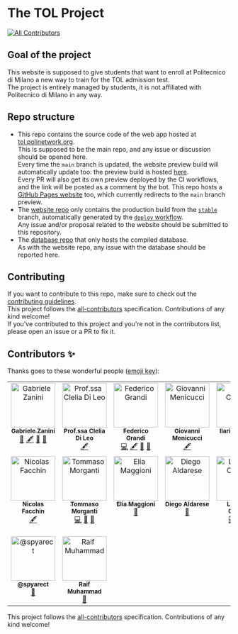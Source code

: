 # The TOL Project

[![All Contributors](https://img.shields.io/github/all-contributors/PoliNetworkOrg/TheTOLProject)](#contributors-)

## Goal of the project

This website is supposed to give students that want to enroll at Politecnico di Milano a new way to train for the TOL admission test.  
The project is entirely managed by students, it is not affiliated with Politecnico di Milano in any way.

## Repo structure

- This repo contains the source code of the web app hosted at [tol.polinetwork.org](https://tol.polinetwork.org/).  
  This is supposed to be the main repo, and any issue or discussion should be opened here.  
  Every time the `main` branch is updated, the website preview build will automatically update too: the preview build is hosted [here](https://PoliNetworkOrg.github.io/preview/PoliNetworkOrg/TheTOLProject/branch/main).  
  Every PR will also get its own preview deployed by the CI workflows, and the link will be posted as a comment by the bot.
  This repo hosts a [GitHub Pages website](https://polinetworkorg.github.io/TheTOLProject/) too, which currently redirects to the `main` branch preview.
- The [website repo](https://github.com/thetolproject/thetolproject.github.io) only contains the production build from the [`stable`](https://github.com/PoliNetworkOrg/TheTOLProject/tree/stable) branch, automatically generated by the [`deploy` workflow](https://github.com/PoliNetworkOrg/TheTOLProject/blob/main/.github/workflows/deploy.yml).  
  Any issue and/or proposal related to the website should be submitted to this repository.
- The [database repo](https://github.com/PoliNetworkOrg/TheTOLProjectData) that only hosts the compiled database.  
  As with the website repo, any issue with the database should be reported here.

## Contributing

If you want to contribute to this repo, make sure to check out the [contributing guidelines](docs/CONTRIBUTING.md).  
This project follows the [all-contributors](https://allcontributors.org/) specification. Contributions of any kind welcome!  
If you've contributed to this project and you're not in the contributors list, please open an issue or a PR to fix it.

## Contributors ✨

Thanks goes to these wonderful people ([emoji key](https://allcontributors.org/docs/en/emoji-key)):

<!-- ALL-CONTRIBUTORS-LIST:START - Do not remove or modify this section -->
<!-- prettier-ignore-start -->
<!-- markdownlint-disable -->
<table>
  <tbody>
    <tr>
      <td align="center" valign="top" width="14.28%"><a href="https://github.com/zagbc"><img src="https://avatars.githubusercontent.com/u/92105630?v=4?s=100" width="100px;" alt="Gabriele Zanini"/><br /><sub><b>Gabriele Zanini</b></sub></a><br /><a href="#projectManagement-zagbc" title="Project Management">📆</a> <a href="#content-zagbc" title="Content">🖋</a> <a href="https://github.com/PoliNetworkOrg/TheTOLProject/commits?author=zagbc" title="Documentation">📖</a> <a href="#ideas-zagbc" title="Ideas, Planning, & Feedback">🤔</a></td>
      <td align="center" valign="top" width="14.28%"><img src="https://avatars.githubusercontent.com/u/9919?v=4?s=100" width="100px;" alt="Prof.ssa Clelia Di Leo"/><br /><sub><b>Prof.ssa Clelia Di Leo</b></sub><br /><a href="#content" title="Content">🖋</a></td>
      <td align="center" valign="top" width="14.28%"><a href="https://github.com/EndBug"><img src="https://avatars.githubusercontent.com/u/26386270?v=4?s=100" width="100px;" alt="Federico Grandi"/><br /><sub><b>Federico Grandi</b></sub></a><br /><a href="https://github.com/PoliNetworkOrg/TheTOLProject/commits?author=EndBug" title="Code">💻</a> <a href="#content-EndBug" title="Content">🖋</a> <a href="https://github.com/PoliNetworkOrg/TheTOLProject/commits?author=EndBug" title="Documentation">📖</a> <a href="#ideas-EndBug" title="Ideas, Planning, & Feedback">🤔</a></td>
      <td align="center" valign="top" width="14.28%"><img src="https://avatars.githubusercontent.com/u/9919?v=4?s=100" width="100px;" alt="Giovanni Menicucci"/><br /><sub><b>Giovanni Menicucci</b></sub><br /><a href="#content" title="Content">🖋</a></td>
      <td align="center" valign="top" width="14.28%"><img src="https://avatars.githubusercontent.com/u/9919?v=4?s=100" width="100px;" alt="Ilaria Corcelli"/><br /><sub><b>Ilaria Corcelli</b></sub><br /><a href="#content" title="Content">🖋</a></td>
      <td align="center" valign="top" width="14.28%"><img src="https://avatars.githubusercontent.com/u/9919?v=4?s=100" width="100px;" alt="Matteo Salicandro"/><br /><sub><b>Matteo Salicandro</b></sub><br /><a href="#content" title="Content">🖋</a></td>
      <td align="center" valign="top" width="14.28%"><img src="https://avatars.githubusercontent.com/u/9919?v=4?s=100" width="100px;" alt="Prof.ssa Nadia Scappini"/><br /><sub><b>Prof.ssa Nadia Scappini</b></sub><br /><a href="#content" title="Content">🖋</a></td>
    </tr>
    <tr>
      <td align="center" valign="top" width="14.28%"><img src="https://avatars.githubusercontent.com/u/9919?v=4?s=100" width="100px;" alt="Nicolas Facchin"/><br /><sub><b>Nicolas Facchin</b></sub><br /><a href="#content" title="Content">🖋</a></td>
      <td align="center" valign="top" width="14.28%"><a href="https://github.com/toto04"><img src="https://avatars.githubusercontent.com/u/34661230?v=4?s=100" width="100px;" alt="Tommaso Morganti"/><br /><sub><b>Tommaso Morganti</b></sub></a><br /><a href="https://github.com/PoliNetworkOrg/TheTOLProject/commits?author=toto04" title="Code">💻</a> <a href="https://github.com/PoliNetworkOrg/TheTOLProject/commits?author=toto04" title="Documentation">📖</a> <a href="#ideas-toto04" title="Ideas, Planning, & Feedback">🤔</a></td>
      <td align="center" valign="top" width="14.28%"><a href="https://github.com/Eliaxie"><img src="https://avatars.githubusercontent.com/u/27226791?v=4?s=100" width="100px;" alt="Elia Maggioni"/><br /><sub><b>Elia Maggioni</b></sub></a><br /><a href="#promotion-Eliaxie" title="Promotion">📣</a></td>
      <td align="center" valign="top" width="14.28%"><img src="https://avatars.githubusercontent.com/u/9919?v=4?s=100" width="100px;" alt="Diego Aldarese"/><br /><sub><b>Diego Aldarese</b></sub><br /><a href="#promotion" title="Promotion">📣</a></td>
      <td align="center" valign="top" width="14.28%"><a href="https://github.com/lorenzocorallo"><img src="https://avatars.githubusercontent.com/u/66379281?v=4?s=100" width="100px;" alt="Lorenzo Corallo"/><br /><sub><b>Lorenzo Corallo</b></sub></a><br /><a href="https://github.com/PoliNetworkOrg/TheTOLProject/commits?author=lorenzocorallo" title="Code">💻</a> <a href="https://github.com/PoliNetworkOrg/TheTOLProject/issues?q=author%3Alorenzocorallo" title="Bug reports">🐛</a> <a href="#ideas-lorenzocorallo" title="Ideas, Planning, & Feedback">🤔</a></td>
      <td align="center" valign="top" width="14.28%"><img src="https://avatars.githubusercontent.com/u/9919?v=4?s=100" width="100px;" alt="Caleb Koomson"/><br /><sub><b>Caleb Koomson</b></sub><br /><a href="#content" title="Content">🖋</a></td>
      <td align="center" valign="top" width="14.28%"><img src="https://avatars.githubusercontent.com/u/9919?v=4?s=100" width="100px;" alt="Lorenzo Matteo Salvatori"/><br /><sub><b>Lorenzo Matteo Salvatori</b></sub><br /><a href="#content" title="Content">🖋</a></td>
    </tr>
    <tr>
      <td align="center" valign="top" width="14.28%"><img src="https://avatars.githubusercontent.com/u/9919?v=4?s=100" width="100px;" alt="@spyarect"/><br /><sub><b>@spyarect</b></sub><br /><a href="#promotion" title="Promotion">📣</a></td>
      <td align="center" valign="top" width="14.28%"><img src="https://avatars.githubusercontent.com/u/9919?v=4?s=100" width="100px;" alt="Raif Muhammad"/><br /><sub><b>Raif Muhammad</b></sub><br /><a href="#promotion" title="Promotion">📣</a></td>
    </tr>
  </tbody>
</table>

<!-- markdownlint-restore -->
<!-- prettier-ignore-end -->

<!-- ALL-CONTRIBUTORS-LIST:END -->

This project follows the [all-contributors](https://github.com/all-contributors/all-contributors) specification. Contributions of any kind welcome!
